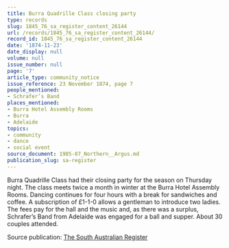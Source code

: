 ```yaml
---
title: Burra Quadrille Class closing party
type: records
slug: 1845_76_sa_register_content_26144
url: /records/1845_76_sa_register_content_26144/
record_id: 1845_76_sa_register_content_26144
date: '1874-11-23'
date_display: null
volume: null
issue_number: null
page: '7'
article_type: community_notice
issue_reference: 23 November 1874, page 7
people_mentioned:
- Schrafer’s Band
places_mentioned:
- Burra Hotel Assembly Rooms
- Burra
- Adelaide
topics:
- community
- dance
- social event
source_document: 1985-87_Northern__Argus.md
publication_slug: sa-register
---
```


Burra Quadrille Class had their closing party for the season on Thursday night.  The class meets twice a month in winter at the Burra Hotel Assembly Rooms.  Dancing continues for four hours with a break for sandwiches and coffee.  A subscription of £1-1-0 allows a gentleman to introduce two ladies.  The fees pay for the hall and the music and, as there was a surplus, Schrafer’s Band from Adelaide was engaged for a ball and supper.  About 30 couples attended.

Source publication: [The South Australian Register](/publications/sa-register/)
